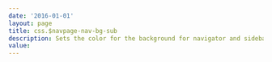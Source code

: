 ```yaml
---
date: '2016-01-01'
layout: page
title: css.$navpage-nav-bg-sub
description: Sets the color for the background for navigator and sidebars
value:  
---
```

